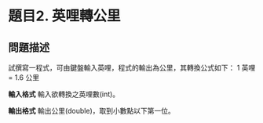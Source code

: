 # 題目2. 英哩轉公里

## 問題描述

試撰寫一程式，可由鍵盤輸入英哩，程式的輸出為公里，其轉換公式如下：
1 英哩= 1.6 公里

**輸入格式**
輸入欲轉換之英哩數(int)。



**輸出格式**
輸出公里(double)，取到小數點以下第一位。

